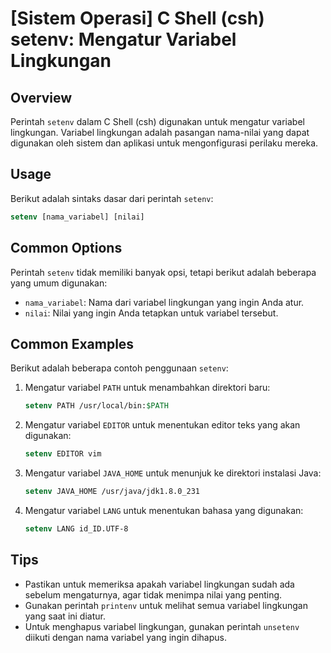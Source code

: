 # [Sistem Operasi] C Shell (csh) setenv: Mengatur Variabel Lingkungan

## Overview
Perintah `setenv` dalam C Shell (csh) digunakan untuk mengatur variabel lingkungan. Variabel lingkungan adalah pasangan nama-nilai yang dapat digunakan oleh sistem dan aplikasi untuk mengonfigurasi perilaku mereka.

## Usage
Berikut adalah sintaks dasar dari perintah `setenv`:

```csh
setenv [nama_variabel] [nilai]
```

## Common Options
Perintah `setenv` tidak memiliki banyak opsi, tetapi berikut adalah beberapa yang umum digunakan:

- `nama_variabel`: Nama dari variabel lingkungan yang ingin Anda atur.
- `nilai`: Nilai yang ingin Anda tetapkan untuk variabel tersebut.

## Common Examples
Berikut adalah beberapa contoh penggunaan `setenv`:

1. Mengatur variabel `PATH` untuk menambahkan direktori baru:
    ```csh
    setenv PATH /usr/local/bin:$PATH
    ```

2. Mengatur variabel `EDITOR` untuk menentukan editor teks yang akan digunakan:
    ```csh
    setenv EDITOR vim
    ```

3. Mengatur variabel `JAVA_HOME` untuk menunjuk ke direktori instalasi Java:
    ```csh
    setenv JAVA_HOME /usr/java/jdk1.8.0_231
    ```

4. Mengatur variabel `LANG` untuk menentukan bahasa yang digunakan:
    ```csh
    setenv LANG id_ID.UTF-8
    ```

## Tips
- Pastikan untuk memeriksa apakah variabel lingkungan sudah ada sebelum mengaturnya, agar tidak menimpa nilai yang penting.
- Gunakan perintah `printenv` untuk melihat semua variabel lingkungan yang saat ini diatur.
- Untuk menghapus variabel lingkungan, gunakan perintah `unsetenv` diikuti dengan nama variabel yang ingin dihapus.